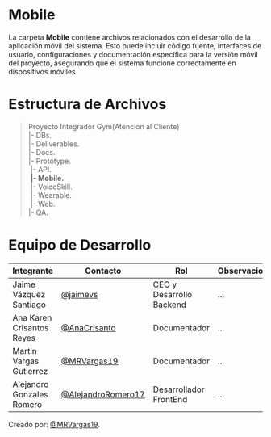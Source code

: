    # Mobile
La carpeta **Mobile** contiene archivos relacionados con el desarrollo de la aplicación móvil del sistema. Esto puede incluir código fuente, interfaces de usuario, configuraciones y documentación específica para la versión móvil del proyecto, asegurando que el sistema funcione correctamente en dispositivos móviles.
# Estructura de Archivos
>Proyecto Integrador Gym(Atencion al Cliente)<br>
>|- DBs.<br>
>|- Deliverables.<br>
>|- Docs.<br>
>|- Prototype.<br>
>&nbsp;|- API.<br>
>&nbsp;**|- Mobile.**<br>
>&nbsp;|- VoiceSkill.<br>
>&nbsp;|- Wearable.<br>
>&nbsp;|- Web.<br>
>|- QA.<br>

# Equipo de Desarrollo

|Integrante|Contacto|Rol|Observaciones|
|----------|--------|---|-------------|
|Jaime Vázquez Santiago|[@jaimevs](https://github.com/jaimevs)|CEO y Desarrollo Backend|...|
|Ana Karen Crisantos Reyes|[@AnaCrisanto](https://github.com/AnaCrisanto)|Documentador|...|
|Martin Vargas Gutierrez|[@MRVargas19](https://github.com/MRVargas19)|Documentador|...|
|Alejandro Gonzales Romero|[@AlejandroRomero17](https://github.com/AlejandroRomero17)|Desarrollador FrontEnd|...|

Creado por: [@MRVargas19](https://github.com/MRVargas19).
